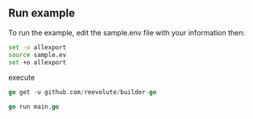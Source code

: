 ## Run example ##

To run the example, edit the sample.env file with your information then:

```sh
set -o allexport
source sample.ev
set +o allexport
```

execute
```go
go get -u github.com/reevolute/builder-go
```

```go
go run main.go
```